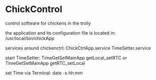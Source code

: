 # ChickControl
control software for chickens in the trolly

the application and its configuration file is located in:
/usr/local/bin/chickApp

services around chickenctrl:
ChickCtrlApp.service
TimeSetter.service

start TimeSetter:
TimeGetSetMainApp getLocal_setRTC   or
TimeGetSetMainApp getRTC_setLocal

set Time via Terminal:
date -s hh:mm

